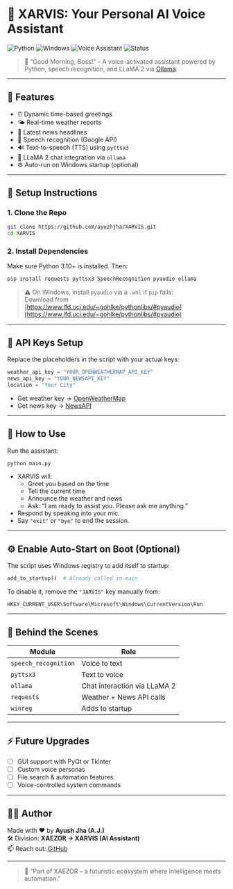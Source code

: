 # 🤖 XARVIS: Your Personal AI Voice Assistant

![Python](https://img.shields.io/badge/Python-3.10%2B-blue?logo=python)
![Windows](https://img.shields.io/badge/Platform-Windows-lightgrey?logo=windows)
![Voice Assistant](https://img.shields.io/badge/AI-XARVIS-success?logo=github)
![Status](https://img.shields.io/badge/Status-Active-brightgreen)

> 💬 “Good Morning, Boss!” – A voice-activated assistant powered by Python, speech recognition, and LLaMA 2 via [Ollama](https://ollama.com).

---

## 🧠 Features

- ⏰ Dynamic time-based greetings
- 🌤 Real-time weather reports
- 📰 Latest news headlines
- 🧏 Speech recognition (Google API)
- 🔊 Text-to-speech (TTS) using `pyttsx3`
- 🧠 LLaMA 2 chat integration via `ollama`
- ⚙️ Auto-run on Windows startup (optional)

---

## 🚀 Setup Instructions

### 1. Clone the Repo

```bash
git clone https://github.com/ayuzhjha/XARVIS.git
cd XARVIS
```

### 2. Install Dependencies

Make sure Python 3.10+ is installed. Then:

```bash
pip install requests pyttsx3 SpeechRecognition pyaudio ollama
```

> ⚠️ On Windows, install `pyaudio` via a `.whl` if `pip` fails:  
> Download from [https://www.lfd.uci.edu/~gohlke/pythonlibs/#pyaudio](https://www.lfd.uci.edu/~gohlke/pythonlibs/#pyaudio)

---

## 🔑 API Keys Setup

Replace the placeholders in the script with your actual keys:

```python
weather_api_key = "YOUR_OPENWEATHERMAP_API_KEY"
news_api_key = "YOUR_NEWSAPI_KEY"
location = "Your City"
```

- Get weather key → [OpenWeatherMap](https://openweathermap.org/api)
- Get news key → [NewsAPI](https://newsapi.org/)

---

## 🧪 How to Use

Run the assistant:

```bash
python main.py
```

- XARVIS will:
  - Greet you based on the time
  - Tell the current time
  - Announce the weather and news
  - Ask: “I am ready to assist you. Please ask me anything.”
- Respond by speaking into your mic.
- Say `"exit"` or `"bye"` to end the session.

---

## ⚙️ Enable Auto-Start on Boot (Optional)

The script uses Windows registry to add itself to startup:

```python
add_to_startup()  # Already called in main
```

To disable it, remove the `"JARVIS"` key manually from:

```
HKEY_CURRENT_USER\Software\Microsoft\Windows\CurrentVersion\Run
```

---

## 🧠 Behind the Scenes

| Module         | Role                        |
|----------------|-----------------------------|
| `speech_recognition` | Voice to text            |
| `pyttsx3`      | Text to voice                |
| `ollama`       | Chat interaction via LLaMA 2 |
| `requests`     | Weather + News API calls     |
| `winreg`       | Adds to startup              |

---

## ⚡ Future Upgrades

- [ ] GUI support with PyQt or Tkinter
- [ ] Custom voice personas
- [ ] File search & automation features
- [ ] Voice-controlled system commands

---

## 👨‍💻 Author

Made with ❤️ by **Ayush Jha (A.J.)**  
🛠️ Division: **XAEZOR → XARVIS (AI Assistant)**  
📫 Reach out: [GitHub](https://github.com/ayuzhjha)

---

> 🧬 “Part of XAEZOR – a futuristic ecosystem where intelligence meets automation.”

